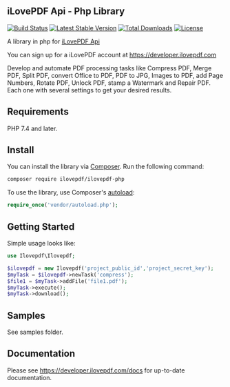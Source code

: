 iLovePDF Api - Php Library
--------------------------

[![Build Status](https://travis-ci.com/ilovepdf/ilovepdf-php.svg?branch=master)](https://travis-ci.com/ilovepdf/ilovepdf-php)
[![Latest Stable Version](https://poser.pugx.org/ilovepdf/ilovepdf-php/version)](https://packagist.org/packages/ilovepdf/ilovepdf-php)
[![Total Downloads](https://poser.pugx.org/ilovepdf/ilovepdf-php/downloads.svg)](https://packagist.org/packages/ilovepdf/ilovepdf-php)
[![License](https://poser.pugx.org/ilovepdf/ilovepdf-php/license)](https://packagist.org/packages/ilovepdf/ilovepdf-php)

A library in php for [iLovePDF Api](https://developer.ilovepdf.com)

You can sign up for a iLovePDF account at https://developer.ilovepdf.com

Develop and automate PDF processing tasks like Compress PDF, Merge PDF, Split PDF, convert Office to PDF, PDF to JPG, Images to PDF, add Page Numbers, Rotate PDF, Unlock PDF, stamp a Watermark and Repair PDF. Each one with several settings to get your desired results.

## Requirements

PHP 7.4 and later.

## Install

You can install the library via [Composer](http://getcomposer.org/). Run the following command:

```bash
composer require ilovepdf/ilovepdf-php
```

To use the library, use Composer's [autoload](https://getcomposer.org/doc/00-intro.md#autoloading):

```php
require_once('vendor/autoload.php');
```

## Getting Started

Simple usage looks like:

```php
use Ilovepdf\Ilovepdf;

$ilovepdf = new Ilovepdf('project_public_id','project_secret_key');
$myTask = $ilovepdf->newTask('compress');
$file1 = $myTask->addFile('file1.pdf');
$myTask->execute();
$myTask->download();
```

## Samples

See samples folder.

## Documentation

Please see https://developer.ilovepdf.com/docs for up-to-date documentation.